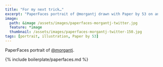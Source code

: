 ```yaml
---
title: "For my next trick…"
excerpt: "PaperFaces portrait of @morgantj drawn with Paper by 53 on an iPad."
image: 
  path: &image /assets/images/paperfaces-morgantj-twitter.jpg 
  feature: *image
  thumbnail: /assets/images/paperfaces-morgantj-twitter-150.jpg
tags: [portrait, illustration, Paper by 53]
---
```


PaperFaces portrait of [@morgantj](https://twitter.com/morgantj).

{% include boilerplate/paperfaces.md %}

